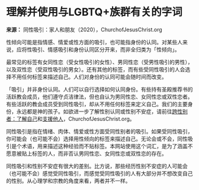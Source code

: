 # 理解并使用与LGBTQ+族群有关的字词

**来源：** 同性吸引：家人和朋友（2020），ChurchofJesusChrist.org

性倾向可能是指情感、情爱或性方面的吸引，也可能指身份的认同。对某些人来说，应将性吸引、情感吸引和身份认同区分开来，而非全归类为「性倾向」。

最常见的标签有女同性恋（受女性吸引的女性）、男同性恋（受男性吸引的男性），以及双性恋（受双性吸引的男女）。还有其他的标签，而有些受同性吸引的人会选择不用任何标签来描述自己。人们对身份的认同可能会随时间而改变。

「吸引」并非身份认同。人们可以自行选择如何认同身份。有些持有圣殿推荐书的活跃教会成员，他们遵守贞洁律法，但也自认为男同性恋、女同性恋或双性恋者。有些活跃的教会成员受到同性吸引，却从不用任何标签来定义自己。我们的主要身份，永远都是神的孩子。如欲进一步了解性别认同或性别不安症，请前往[跨性别者：了解自己](/study/manual/transgender-understanding-yourself/what-does-transgender-mean?lang=zhs)和[支援他人](/study/manual/transgender-supporting-others/how-can-i-support-someone?lang=zhs)，ChurchofJesusChrist.org。

同性吸引是指在情绪、肉体、情爱或性方面受同性别者的吸引。如果受同性吸引，你可能会（也可能不会）选择用性倾向的标签来描述自己。无论会或不会，同性吸引是个术语，用来描述这种经验而不贴标签。本网站使用这个词汇，是为了涵盖不愿意被贴上标签的人，而非否认男同性恋、女同性恋或双性恋的存在。

同性吸引和性别不安症有很大的差别。比方说，那些经历性别不安症的人可能会（也可能不会）感觉受同性吸引，而感觉受同性吸引的人有大部分并不想改变自己的性别。从心理学和宗教的角度来看，两者并不一样。

